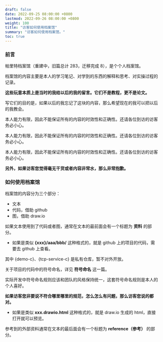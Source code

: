 ```yaml
---
draft: false
date: 2022-09-25 08:00:00 +0800
lastmod: 2022-09-26 08:00:00 +0800
weight: 100
title: "访客如何使用档案馆"
summary: "访客如何使用档案馆。"
toc: true
---
```


### 前言

帕里特档案馆（重建中，旧篇总计 283，迁移完成 8），是个个人档案馆。

档案馆的内容主要是本人的学习笔记、对学到的东西的解释和思考、对实操过程的记录。

**这些玩意本质上是当时的我给以后的我的留言。它们不是教程，更不是论文。**

写它们的目的是，如果以后的我忘记了这块的内容，那么希望现在的我可以把以后的我教会。

本人能力有限，因此不能保证所有的内容的时效性和正确性。还请各位到访的访客务必小心。

本人能力有限，因此不能保证所有的内容的时效性和正确性。还请各位到访的访客务必小心。

本人能力有限，因此不能保证所有的内容的时效性和正确性。还请各位到访的访客务必小心。

**另外，如果访客您觉得毫无干货或者内容非常水，那么非常抱歉。**

### 如何使用档案馆

档案馆的内容分为三个部分：

- 文本
- 代码，借助 github
- 图，借助 draw.io

如果文本使用到了代码或者图，通常在文本的最前面会有一个标题为 **资料** 的部分。

- 如果是类似 **{xxx}/aaa/bbb/** 这种格式的，就是 github 上的项目的代码，需要去 github 上查看。

其中 {demo-c}、{tcp-service-c} 是私有仓库，暂不对外开放。

关于项目的代码中的符号命名，详见 **符号命名** 这一篇。

实际开发中符号命名规则应该和团队的风格保持统一，这套符号命名规则是本人的个人喜好。

**如果访客您非要说不符合哪里哪里的规范，怎么怎么有问题，那么访客您说的都对。**

- 如果是类似 **xxx.drawio.html** 这种格式的，就是 draw.io 生成的 html，直接打开就可以预览。

参考到的外部资料通常在文本的最后面会有一个标题为 **reference（参考）** 的部分。
